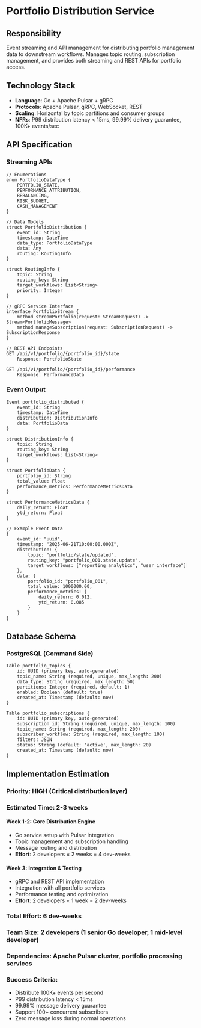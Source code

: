 # Portfolio Distribution Service

## Responsibility
Event streaming and API management for distributing portfolio management data to downstream workflows. Manages topic routing, subscription management, and provides both streaming and REST APIs for portfolio access.

## Technology Stack
- **Language**: Go + Apache Pulsar + gRPC
- **Protocols**: Apache Pulsar, gRPC, WebSocket, REST
- **Scaling**: Horizontal by topic partitions and consumer groups
- **NFRs**: P99 distribution latency < 15ms, 99.99% delivery guarantee, 100K+ events/sec

## API Specification

### Streaming APIs
```pseudo
// Enumerations
enum PortfolioDataType {
    PORTFOLIO_STATE,
    PERFORMANCE_ATTRIBUTION,
    REBALANCING,
    RISK_BUDGET,
    CASH_MANAGEMENT
}

// Data Models
struct PortfolioDistribution {
    event_id: String
    timestamp: DateTime
    data_type: PortfolioDataType
    data: Any
    routing: RoutingInfo
}

struct RoutingInfo {
    topic: String
    routing_key: String
    target_workflows: List<String>
    priority: Integer
}

// gRPC Service Interface
interface PortfolioStream {
    method streamPortfolio(request: StreamRequest) -> Stream<PortfolioMessage>
    method manageSubscription(request: SubscriptionRequest) -> SubscriptionResponse
}

// REST API Endpoints
GET /api/v1/portfolio/{portfolio_id}/state
    Response: PortfolioState

GET /api/v1/portfolio/{portfolio_id}/performance
    Response: PerformanceData
```

### Event Output
```pseudo
Event portfolio_distributed {
    event_id: String
    timestamp: DateTime
    distribution: DistributionInfo
    data: PortfolioData
}

struct DistributionInfo {
    topic: String
    routing_key: String
    target_workflows: List<String>
}

struct PortfolioData {
    portfolio_id: String
    total_value: Float
    performance_metrics: PerformanceMetricsData
}

struct PerformanceMetricsData {
    daily_return: Float
    ytd_return: Float
}

// Example Event Data
{
    event_id: "uuid",
    timestamp: "2025-06-21T10:00:00.000Z",
    distribution: {
        topic: "portfolio/state/updated",
        routing_key: "portfolio_001.state.update",
        target_workflows: ["reporting_analytics", "user_interface"]
    },
    data: {
        portfolio_id: "portfolio_001",
        total_value: 1000000.00,
        performance_metrics: {
            daily_return: 0.012,
            ytd_return: 0.085
        }
    }
}
```

## Database Schema

### PostgreSQL (Command Side)
```pseudo
Table portfolio_topics {
    id: UUID (primary key, auto-generated)
    topic_name: String (required, unique, max_length: 200)
    data_type: String (required, max_length: 50)
    partitions: Integer (required, default: 1)
    enabled: Boolean (default: true)
    created_at: Timestamp (default: now)
}

Table portfolio_subscriptions {
    id: UUID (primary key, auto-generated)
    subscription_id: String (required, unique, max_length: 100)
    topic_name: String (required, max_length: 200)
    subscriber_workflow: String (required, max_length: 100)
    filters: JSON
    status: String (default: 'active', max_length: 20)
    created_at: Timestamp (default: now)
}
```

## Implementation Estimation

### Priority: **HIGH** (Critical distribution layer)
### Estimated Time: **2-3 weeks**

#### Week 1-2: Core Distribution Engine
- Go service setup with Pulsar integration
- Topic management and subscription handling
- Message routing and distribution
- **Effort**: 2 developers × 2 weeks = 4 dev-weeks

#### Week 3: Integration & Testing
- gRPC and REST API implementation
- Integration with all portfolio services
- Performance testing and optimization
- **Effort**: 2 developers × 1 week = 2 dev-weeks

### Total Effort: **6 dev-weeks**
### Team Size: **2 developers** (1 senior Go developer, 1 mid-level developer)
### Dependencies: Apache Pulsar cluster, portfolio processing services

### Success Criteria:
- Distribute 100K+ events per second
- P99 distribution latency < 15ms
- 99.99% message delivery guarantee
- Support 100+ concurrent subscribers
- Zero message loss during normal operations
